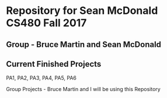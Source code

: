 # Repository for Sean McDonald CS480 Fall 2017
## Group - Bruce Martin and Sean McDonald

## Current Finished Projects
PA1, PA2, PA3, PA4, PA5, PA6

Group Projects - Bruce Martin and I will be using this Repository

